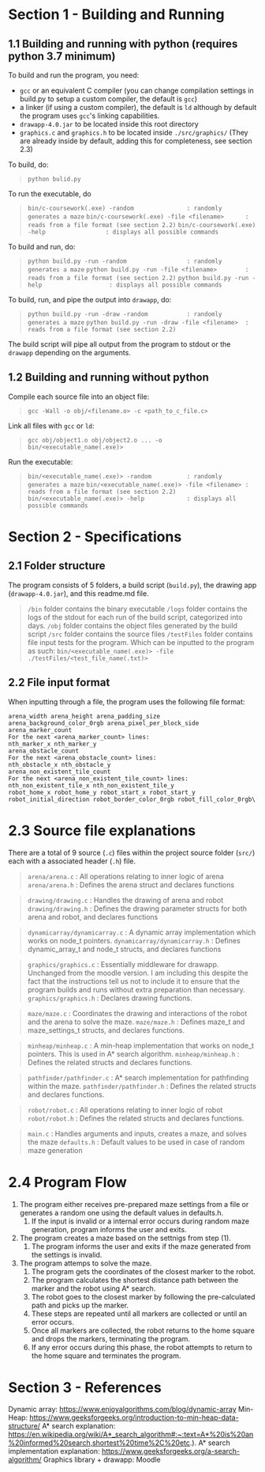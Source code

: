 # Section 1 - Building and Running

## 1.1 Building and running with python (requires python 3.7 minimum)

To build and run the program, you need:
- ```gcc``` or an equivalent C compiler (you can change compilation settings in build.py to setup a custom compiler, the default is ```gcc```)
- a linker (if using a custom compiler), the default is ```ld``` although by default the program uses ```gcc```'s linking capabilities.
- ```drawapp-4.0.jar``` to be located inside this root directory
- ```graphics.c``` and ```graphics.h``` to be located inside ```./src/graphics/``` (They are already inside by default, adding this for completeness, see section 2.3)

To build, do:

> ```python bulid.py```

To run the executable, do

> ```bin/c-coursework(.exe) -random               : randomly generates a maze```
> ```bin/c-coursework(.exe) -file <filename>      : reads from a file format (see section 2.2)```
> ```bin/c-coursework(.exe) -help                 : displays all possible commands```

To build and run, do:

> ```python build.py -run -random                 : randomly generates a maze```
> ```python build.py -run -file <filename>        : reads from a file format (see section 2.2)```
> ```python build.py -run -help                   : displays all possible commands```

To build, run, and pipe the output into ```drawapp```, do:

> ```python build.py -run -draw -random           : randomly generates a maze```
> ```python build.py -run -draw -file <filename>  : reads from a file format (see section 2.2)```

The build script will pipe all output from the program to stdout or the ```drawapp``` depending on the arguments.

## 1.2 Building and running without python

Compile each source file into an object file:

> ```gcc -Wall -o obj/<filename.o> -c <path_to_c_file.c>```

Link all files with ```gcc``` or ```ld```:

> ```gcc obj/object1.o obj/object2.o ... -o bin/<executable_name(.exe)>```

Run the executable:

> ```bin/<executable_name(.exe)> -random          : randomly generates a maze```
> ```bin/<executable_name(.exe)> -file <filename> : reads from a file format (see section 2.2)```
> ```bin/<executable_name(.exe)> -help            : displays all possible commands```

# Section 2 - Specifications

## 2.1 Folder structure

The program consists of 5 folders, a build script (```build.py```), the drawing app (```drawapp-4.0.jar```), and this readme.md file.

> ```/bin``` folder contains the binary executable
> ```/logs``` folder contains the logs of the stdout for each run of the build script, categorized into days.
> ```/obj``` folder contains the object files generated by the build script
> ```/src``` folder contains the source files
> ```/testFiles``` folder contains file input tests for the program. Which can be inputted to the program as such:
> ```bin/<executable_name(.exe)> -file ./testFiles/<test_file_name(.txt)>```

## 2.2 File input format

When inputting through a file, the program uses the following file format:

```
arena_width arena_height arena_padding_size arena_background_color_0rgb arena_pixel_per_block_side
arena_marker_count
For the next <arena_marker_count> lines:
nth_marker_x nth_marker_y
arena_obstacle_count
For the next <arena_obstacle_count> lines:
nth_obstacle_x nth_obstacle_y
arena_non_existent_tile_count
For the next <arena_non_existent_tile_count> lines:
nth_non_existent_tile_x nth_non_existent_tile_y
robot_home_x robot_home_y robot_start_x robot_start_y robot_initial_direction robot_border_color_0rgb robot_fill_color_0rgb\
```

# 2.3 Source file explanations

There are a total of 9 source (```.c```) files within the project source folder (```src/```) each with a associated header (```.h```) file.

> ```arena/arena.c``` : All operations relating to inner logic of arena
> ```arena/arena.h``` : Defines the arena struct and declares functions

> ```drawing/drawing.c``` : Handles the drawing of arena and robot
> ```drawing/drawing.h``` : Defines the drawing parameter structs for both arena and robot, and declares functions

> ```dynamicarray/dynamicarray.c``` : A dynamic array implementation which works on node_t pointers.
> ```dynamicarray/dynamicarray.h``` : Defines dynamic_array_t and node_t structs, and declares functions

> ```graphics/graphics.c``` : Essentially middleware for drawapp. Unchanged from the moodle version. I am including this despite the fact that the instructions tell us not to include it to ensure that the program builds and runs without extra preparation than necessary.
> ```graphics/graphics.h``` : Declares drawing functions.

> ```maze/maze.c``` : Coordinates the drawing and interactions of the robot and the arena to solve the maze.
> ```maze/maze.h``` : Defines maze_t and maze_settings_t structs, and declares functions.

> ```minheap/minheap.c``` : A min-heap implementation that works on node_t pointers. This is used in A* search algorithm.
> ```minheap/minheap.h``` : Defines the related structs and declares functions.

> ```pathfinder/pathfinder.c``` : A* search implementation for pathfinding within the maze.
> ```pathfinder/pathfinder.h``` : Defines the related structs and declares functions.

> ```robot/robot.c``` : All operations relating to inner logic of robot
> ```robot/robot.h``` : Defines the related structs and declares functions.

> ```main.c``` : Handles arguments and inputs, creates a maze, and solves the maze
> ```defaults.h``` : Default values to be used in case of random maze generation

# 2.4 Program Flow

1. The program either receives pre-prepared maze settings from a file or generates a random one using the default values in defaults.h.
    1. If the input is invalid or a internal error occurs during random maze generation, program informs the user and exits.
2. The program creates a maze based on the settnigs from step (1).
    1. The program informs the user and exits if the maze generated from the settings is invalid.
3. The program attemps to solve the maze.
    1. The program gets the coordinates of the closest marker to the robot.
    2. The program calculates the shortest distance path between the marker and the robot using A* search.
    3. The robot goes to the closest marker by following the pre-calculated path and picks up the marker.
    4. These steps are repeated until all markers are collected or until an error occurs.
    5. Once all markers are collected, the robot returns to the home square and drops the markers, terminating the program.
    6. If any error occurs during this phase, the robot attempts to return to the home square and terminates the program.

# Section 3 - References

Dynamic array: https://www.enjoyalgorithms.com/blog/dynamic-array 
Min-Heap: https://www.geeksforgeeks.org/introduction-to-min-heap-data-structure/
A* search explanation: https://en.wikipedia.org/wiki/A*_search_algorithm#:~:text=A*%20is%20an%20informed%20search,shortest%20time%2C%20etc.).
A* search implementation explanation: https://www.geeksforgeeks.org/a-search-algorithm/
Graphics library + drawapp: Moodle
